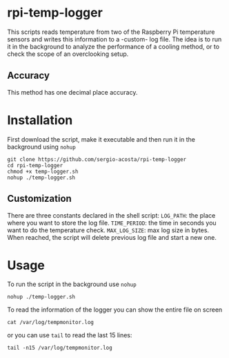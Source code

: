 # rpi-temp-logger
This scripts reads temperature from two of the Raspberry Pi temperature sensors and writes this information to a -custom- log file. The idea is to run it in the background to analyze the performance of a cooling method, or to check the scope of an overclooking setup.

## Accuracy
This method has one decimal place accuracy.

# Installation
First download the script, make it executable and then run it in the background using `nohup` 
```shell
git clone https://github.com/sergio-acosta/rpi-temp-logger
cd rpi-temp-logger
chmod +x temp-logger.sh
nohup ./temp-logger.sh
```

## Customization
There are three constants declared in the shell script:
`LOG_PATH`: the place where you want to store the log file.
`TIME_PERIOD`: the time in seconds you want to do the temperature check.
`MAX_LOG_SIZE`: max log size in bytes. When reached, the script will delete previous log file and start a new one.

# Usage
To run the script in the background use `nohup`
```
nohup ./temp-logger.sh
```
To read the information of the logger you can show the entire file on screen
```
cat /var/log/tempmonitor.log
```
or you can use `tail` to read the last 15 lines:
```
tail -n15 /var/log/tempmonitor.log
```